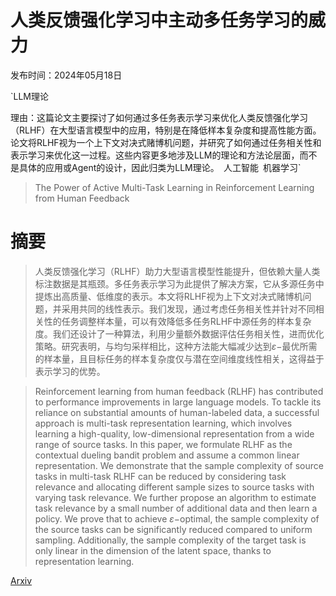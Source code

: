 # 人类反馈强化学习中主动多任务学习的威力

发布时间：2024年05月18日

`LLM理论

理由：这篇论文主要探讨了如何通过多任务表示学习来优化人类反馈强化学习（RLHF）在大型语言模型中的应用，特别是在降低样本复杂度和提高性能方面。论文将RLHF视为一个上下文对决式赌博机问题，并研究了如何通过任务相关性和表示学习来优化这一过程。这些内容更多地涉及LLM的理论和方法论层面，而不是具体的应用或Agent的设计，因此归类为LLM理论。` `人工智能` `机器学习`

> The Power of Active Multi-Task Learning in Reinforcement Learning from Human Feedback

# 摘要

> 人类反馈强化学习（RLHF）助力大型语言模型性能提升，但依赖大量人类标注数据是其瓶颈。多任务表示学习为此提供了解决方案，它从多源任务中提炼出高质量、低维度的表示。本文将RLHF视为上下文对决式赌博机问题，并采用共同的线性表示。我们发现，通过考虑任务相关性并针对不同相关性的任务调整样本量，可以有效降低多任务RLHF中源任务的样本复杂度。我们还设计了一种算法，利用少量额外数据评估任务相关性，进而优化策略。研究表明，与均匀采样相比，这种方法能大幅减少达到$\varepsilon-$最优所需的样本量，且目标任务的样本复杂度仅与潜在空间维度线性相关，这得益于表示学习的优势。

> Reinforcement learning from human feedback (RLHF) has contributed to performance improvements in large language models. To tackle its reliance on substantial amounts of human-labeled data, a successful approach is multi-task representation learning, which involves learning a high-quality, low-dimensional representation from a wide range of source tasks. In this paper, we formulate RLHF as the contextual dueling bandit problem and assume a common linear representation. We demonstrate that the sample complexity of source tasks in multi-task RLHF can be reduced by considering task relevance and allocating different sample sizes to source tasks with varying task relevance. We further propose an algorithm to estimate task relevance by a small number of additional data and then learn a policy. We prove that to achieve $\varepsilon-$optimal, the sample complexity of the source tasks can be significantly reduced compared to uniform sampling. Additionally, the sample complexity of the target task is only linear in the dimension of the latent space, thanks to representation learning.

[Arxiv](https://arxiv.org/abs/2405.11226)